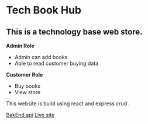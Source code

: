 # Tech Book Hub

## This is a technology base web store.

**Admin Role**
- Admin can add books
- Able to read customer buying data

**Customer Role** 
-  Buy books
- View store


This website is build using react and express crud .

[BakEnd api](https://tech-books-server.herokuapp.com/Allbooks)
[Live site ](https://tech-book-hub.web.app/)
